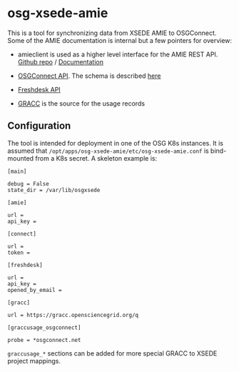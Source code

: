 # osg-xsede-amie

This is a tool for synchronizing data from XSEDE AMIE to OSGConnect. Some of the AMIE
documentation is internal but a few pointers for overview:

 * amieclient is used as a higher level interface for the AMIE REST API. 
   [Github repo](https://github.com/XSEDE/amieclient) /
   [Documentation](https://xsede.github.io/amieclient/)

 * [OSGConnect API](https://github.com/maniaclab/ci-connect-api). The schema
   is described [here](https://github.com/maniaclab/ci-connect-api/tree/master/resources/api_specification)

 * [Freshdesk API](https://developer.freshdesk.com/api/v1/)

 * [GRACC](https://indico.fnal.gov/event/20809/contributions/59310/attachments/37160/45212/20190930-GRACC.pdf) is the source for the usage records

## Configuration

The tool is intended for deployment in one of the OSG K8s instances. It is assumed
that `/opt/apps/osg-xsede-amie/etc/osg-xsede-amie.conf` is bind-mounted from a
K8s secret. A skeleton example is:

```
[main]

debug = False
state_dir = /var/lib/osgxsede

[amie]

url = 
api_key = 

[connect]

url = 
token = 

[freshdesk]

url = 
api_key = 
opened_by_email = 

[gracc]

url = https://gracc.opensciencegrid.org/q

[graccusage_osgconnect]

probe = *osgconnect.net

```

`graccusage_*` sections can be added for more special GRACC to XSEDE project
mappings.


